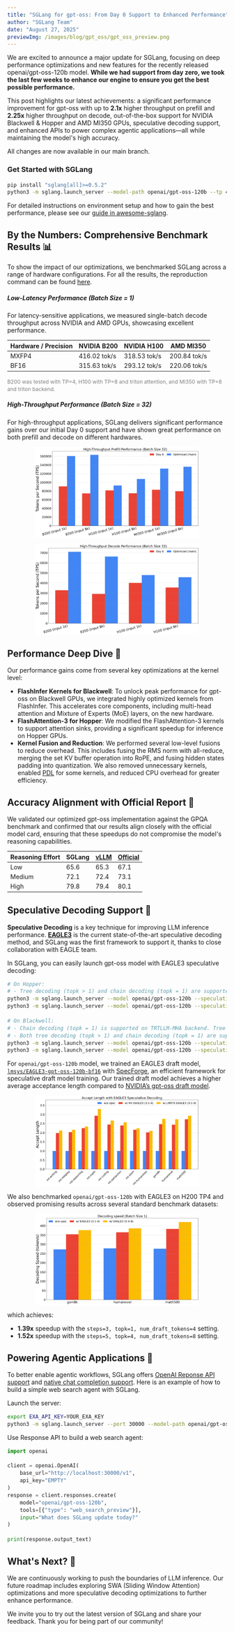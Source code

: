 ```yaml
---
title: "SGLang for gpt-oss: From Day 0 Support to Enhanced Performance"
author: "SGLang Team"
date: "August 27, 2025"
previewImg: /images/blog/gpt_oss/gpt_oss_preview.png
---
```


We are excited to announce a major update for SGLang, focusing on deep performance optimizations and new features for the recently released openai/gpt-oss-120b model. **While we had support from day zero, we took the last few weeks to enhance our engine to ensure you get the best possible performance.**

This post highlights our latest achievements: a significant performance improvement for gpt-oss with up to **2.1x** higher throughput on prefill and **2.25x** higher throughput on decode, out-of-the-box support for NVIDIA Blackwell & Hopper and AMD MI350 GPUs, speculative decoding support, and enhanced APIs to power complex agentic applications—all while maintaining the model's high accuracy.

All changes are now available in our main branch.

### Get Started with SGLang

```bash
pip install "sglang[all]>=0.5.2"
python3 -m sglang.launch_server --model-path openai/gpt-oss-120b --tp 4
```

For detailed instructions on environment setup and how to gain the best performance, please see our [guide in awesome-sglang](https://github.com/sgl-project/awesome-sglang/tree/main/gpt-oss).

## By the Numbers: Comprehensive Benchmark Results 📊

To show the impact of our optimizations, we benchmarked SGLang across a range of hardware configurations. For all the results, the reproduction command can be found [here](https://github.com/sgl-project/sglang/tree/main/benchmark/gpt_oss).

##### Low-Latency Performance (Batch Size = 1)

For latency-sensitive applications, we measured single-batch decode throughput across NVIDIA and AMD GPUs, showcasing excellent performance.

| Hardware / Precision | NVIDIA B200  | NVIDIA H100  | AMD MI350    |
| -------------------- | ------------ | ------------ | ------------ |
| MXFP4                | 416.02 tok/s | 318.53 tok/s | 200.84 tok/s |
| BF16                 | 315.63 tok/s | 293.12 tok/s | 220.06 tok/s |

<span style="color: grey; font-size: 12px;">
B200 was tested with TP=4, H100 with TP=8 and triton attention, and MI350 with TP=8 and triton backend.
</span>

##### High-Throughput Performance (Batch Size = 32)

For high-throughput applications, SGLang delivers significant performance gains over our initial Day 0 support and have shown great performance on both prefill and decode on different hardwares.

<img src="/images/blog/gpt_oss/combined_prefill_performance.svg" alt="combined_prefill_performance.svg" style="display:block; margin-left: auto; margin-right: auto; width: 75%"></img>

<img src="/images/blog/gpt_oss/combined_decode_performance.svg" alt="combined_decode_performance.svg" style="display:block; margin-left: auto; margin-right: auto; width: 75%"></img>

## Performance Deep Dive 🚀

Our performance gains come from several key optimizations at the kernel level:

- **FlashInfer Kernels for Blackwell**: To unlock peak performance for gpt-oss on Blackwell GPUs, we integrated highly optimized kernels from FlashInfer. This accelerates core components, including multi-head attention and Mixture of Experts (MoE) layers, on the new hardware.
- **FlashAttention-3 for Hopper**: We modified the FlashAttention-3 kernels to support attention sinks, providing a significant speedup for inference on Hopper GPUs.
- **Kernel Fusion and Reduction**: We performed several low-level fusions to reduce overhead. This includes fusing the RMS norm with all-reduce, merging the set KV buffer operation into RoPE, and fusing hidden states padding into quantization. We also removed unnecessary kernels, enabled [PDL](https://docs.nvidia.com/cuda/cuda-c-programming-guide/index.html#programmatic-dependent-launch-and-synchronization) for some kernels, and reduced CPU overhead for greater efficiency.

## Accuracy Alignment with Official Report 🎯

We validated our optimized gpt-oss implementation against the GPQA benchmark and confirmed that our results align closely with the official model card, ensuring that these speedups do not compromise the model's reasoning capabilities.

| Reasoning Effort | SGLang | [vLLM](https://docs.vllm.ai/projects/recipes/en/latest/OpenAI/GPT-OSS.html#accuracy-evaluation-panels) | [Official](https://cdn.openai.com/pdf/419b6906-9da6-406c-a19d-1bb078ac7637/oai_gpt-oss_model_card.pdf) |
| ---------------- | ------ | ------------------------------------------------------------------------------------------------------ | ------------------------------------------------------------------------------------------------------ |
| Low              | 65.6   | 65.3                                                                                                   | 67.1                                                                                                   |
| Medium           | 72.1   | 72.4                                                                                                   | 73.1                                                                                                   |
| High             | 79.8   | 79.4                                                                                                   | 80.1                                                                                                   |

## Speculative Decoding Support 🦅

**Speculative Decoding** is a key technique for improving LLM inference performance. [**EAGLE3**](https://arxiv.org/abs/2503.01840) is the current state-of-the-art speculative decoding method, and SGLang was the first framework to support it, thanks to close collaboration with EAGLE team.

In SGLang, you can easily launch gpt-oss model with EAGLE3 speculative decoding:

```bash
# On Hopper:
# - Tree decoding (topk > 1) and chain decoding (topk = 1) are supported on both FA3 and Triton backends.
python3 -m sglang.launch_server --model openai/gpt-oss-120b --speculative-algorithm EAGLE3 --speculative-draft-model-path lmsys/EAGLE3-gpt-oss-120b-bf16 --speculative-num-steps 3 --speculative-eagle-topk 1 --speculative-num-draft-tokens 4 --tp 4
python3 -m sglang.launch_server --model openai/gpt-oss-120b --speculative-algorithm EAGLE3 --speculative-draft-model-path lmsys/EAGLE3-gpt-oss-120b-bf16 --speculative-num-steps 5 --speculative-eagle-topk 4 --speculative-num-draft-tokens 8 --tp 4

# On Blackwell:
# - Chain decoding (topk = 1) is supported on TRTLLM-MHA backend. Tree decoding (topk > 1) is in progress, stay tuned!
# - Both tree decoding (topk > 1) and chain decoding (topk = 1) are supported on the Triton backend.
python3 -m sglang.launch_server --model openai/gpt-oss-120b --speculative-algo EAGLE3 --speculative-draft lmsys/EAGLE3-gpt-oss-120b-bf16 --speculative-num-steps 3 --speculative-eagle-topk 1 --speculative-num-draft-tokens 4 --tp 4
python3 -m sglang.launch_server --model openai/gpt-oss-120b --speculative-algo EAGLE3 --speculative-draft lmsys/EAGLE3-gpt-oss-120b-bf16 --speculative-num-steps 5 --speculative-eagle-topk 4 --speculative-num-draft-tokens 8 --attention-backend triton --tp 4
```

For `openai/gpt-oss-120b` model, we trained an EAGLE3 draft model, [`lmsys/EAGLE3-gpt-oss-120b-bf16`](https://huggingface.co/lmsys/EAGLE3-gpt-oss-120b-bf16) with [SpecForge](https://github.com/sgl-project/SpecForge), an efficient framework for speculative draft model training. Our trained draft model achieves a higher average acceptance length compared to [NVIDIA’s gpt-oss draft model](https://huggingface.co/nvidia/gpt-oss-120b-Eagle3).

<img src="/images/blog/gpt_oss/accept_length.svg" style="display:block; margin-top: auto; margin-left: auto; margin-right: auto; margin-bottom: auto; width: 75%"></img>

We also benchmarked `openai/gpt-oss-120b` with EAGLE3 on H200 TP4 and observed promising results across several standard benchmark datasets:

<img src="/images/blog/gpt_oss/gpt_oss_eagle3_results.svg" style="display:block; margin-top: auto; margin-left: auto; margin-right: auto; margin-bottom: auto; width: 75%"></img>

which achieves:
- **1.39x** speedup with the `steps=3, topk=1, num_draft_tokens=4` setting.
- **1.52x** speedup with the `steps=5, topk=4, num_draft_tokens=8` setting.

## Powering Agentic Applications 🤖

To better enable agentic workflows, SGLang offers [OpenAI Reponse API support](https://docs.sglang.ai/basic_usage/gpt_oss.html#responses-api) and [native chat completion support](https://docs.sglang.ai/advanced_features/function_calling.html#). Here is an example of how to build a simple web search agent with SGLang.

Launch the server:

```bash
export EXA_API_KEY=YOUR_EXA_KEY
python3 -m sglang.launch_server --port 30000 --model-path openai/gpt-oss-120b --tp 4 --tool-server demo 
```

Use Response API to build a web search agent:

```python
import openai

client = openai.OpenAI(
    base_url="http://localhost:30000/v1",
    api_key="EMPTY"
)
response = client.responses.create(
    model="openai/gpt-oss-120b",
    tools=[{"type": "web_search_preview"}],
    input="What does SGLang update today?"
)

print(response.output_text)
```

## What's Next? 🔮

We are continuously working to push the boundaries of LLM inference. Our future roadmap includes exploring SWA (Sliding Window Attention) optimizations and more speculative decoding optimizations to further enhance performance.

We invite you to try out the latest version of SGLang and share your feedback. Thank you for being part of our community!
